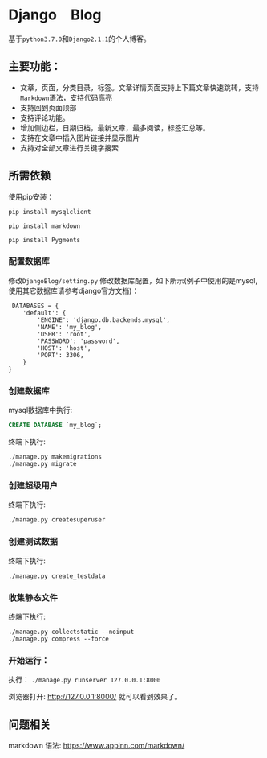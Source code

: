 # Django　Blog

基于`python3.7.0`和`Django2.1.1`的个人博客。   

## 主要功能：
- 文章，页面，分类目录，标签。文章详情页面支持上下篇文章快速跳转，支持`Markdown`语法，支持代码高亮
- 支持回到页面顶部
- 支持评论功能。
- 增加侧边栏，日期归档，最新文章，最多阅读，标签汇总等。
- 支持在文章中插入图片链接并显示图片
- 支持对全部文章进行关键字搜索

## 所需依赖
使用pip安装：  

`pip install mysqlclient`

`pip install markdown`

`pip install Pygments`

### 配置数据库

 修改`DjangoBlog/setting.py` 修改数据库配置，如下所示(例子中使用的是mysql,使用其它数据库请参考django官方文档)：
 
     DATABASES = {
        'default': {
            'ENGINE': 'django.db.backends.mysql',
            'NAME': 'my_blog',
            'USER': 'root',
            'PASSWORD': 'password',
            'HOST': 'host',
            'PORT': 3306,
        }
    }

### 创建数据库

mysql数据库中执行:
```sql
CREATE DATABASE `my_blog`;
```
 终端下执行:

    ./manage.py makemigrations
    ./manage.py migrate
### 创建超级用户

 终端下执行:

    ./manage.py createsuperuser
### 创建测试数据
终端下执行:

    ./manage.py create_testdata
### 收集静态文件
终端下执行:  

    ./manage.py collectstatic --noinput
    ./manage.py compress --force
### 开始运行：
 执行：
 `./manage.py runserver 127.0.0.1:8000`


 浏览器打开: http://127.0.0.1:8000/  就可以看到效果了。

 ## 问题相关
 
 markdown 语法: https://www.appinn.com/markdown/

